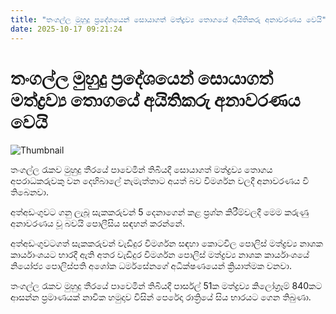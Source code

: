 ```yaml
---
title: "තංගල්ල මුහුදු ප්‍රදේශයෙන් සොයාගත් මත්ද්‍රව්‍ය තොගයේ අයිතිකරු අනාවරණය වෙයි"
date: 2025-10-17 09:21:24
---
```


# තංගල්ල මුහුදු ප්‍රදේශයෙන් සොයාගත් මත්ද්‍රව්‍ය තොගයේ අයිතිකරු අනාවරණය වෙයි

![Thumbnail](https://helakuru.sgp1.cdn.digitaloceanspaces.com/esana/images/lib/ice-drags[1].jpg)

තංගල්ල රැකව මුහුදු තීරයේ පාවෙමින් තිබියදී සොයාගත් මත්ද්‍රව්‍ය තොගය අපරාධකරුවකු වන දෙහිබාලේ නැමැත්තාට අයත් බව විමර්ශන වලදී අනාවරණය වී තිබෙනවා.

අත්අඩංගුවට ගනු ලැබූ සැකකරුවන් 5 දෙනාගෙන් කළ ප්‍රශ්න කිරීම්වලදී මෙම කරුණු අනාවරණය වූ බවයි පොලීසිය සඳහන් කරන්නේ.

අත්අඩංගුවටගත් සැකකරුවන් වැඩිදුර විමර්ශන සඳහා කොටවිල පොලිස් මත්ද්‍රව්‍ය නාශක කාර්යාංශයට භාරදී ඇති අතර වැඩිදුර විමර්ශන පොලිස් මත්ද්‍රව්‍ය නාශක කාර්යාංශයේ නියෝජ්‍ය පොලිස්පති අශෝක ධර්මසේනගේ අධීක්ෂණයෙන් ක්‍රියාත්මක වනවා.

තංගල්ල රැකව මුහුදු තීරයේ පාවෙමින් තිබියදී පාර්සල් 51ක මත්ද්‍රව්‍ය කිලෝග්‍රෑම් 840කට ආසන්න ප්‍රමාණයක් නාවික හමුදාව විසින් පෙරේදා රාත්‍රියේ සිය භාරයට ගෙන තිබුණා.

